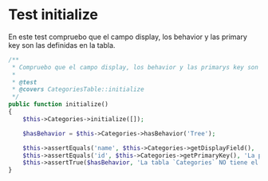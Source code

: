# Test initialize

En este test compruebo que el campo display, los behavior y las primary key son las definidas en la tabla.

```php
/**
 * Compruebo que el campo display, los behavior y las primarys key son las definidas en la tabla
 *
 * @test
 * @covers CategoriesTable::initialize
 */
public function initialize()
{
    $this->Categories->initialize([]);

    $hasBehavior = $this->Categories->hasBehavior('Tree');

    $this->assertEquals('name', $this->Categories->getDisplayField(), 'El display field de Categories debe ser `name`');
    $this->assertEquals('id', $this->Categories->getPrimaryKey(), 'La primary key de Categories debe ser `id`');
    $this->assertTrue($hasBehavior, 'La tabla `Categories` NO tiene el behavior `Tree`');
}
```


